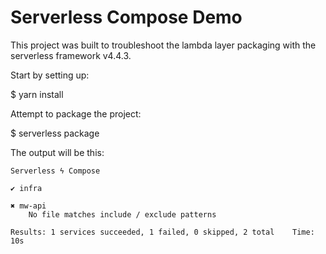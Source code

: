 # Serverless Compose Demo

This project was built to troubleshoot the lambda layer packaging with the serverless framework v4.4.3.

Start by setting up:

  $ yarn install

Attempt to package the project:

  $ serverless package

The output will be this:

```
Serverless ϟ Compose

✔ infra
 
✖ mw-api
    No file matches include / exclude patterns
 
Results: 1 services succeeded, 1 failed, 0 skipped, 2 total    Time: 10s
```
